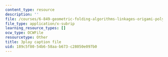 ```yaml
---
content_type: resource
description: ''
file: /courses/6-849-geometric-folding-algorithms-linkages-origami-polyhedra-fall-2012/189c5f8054b658aab673c28050e097b0_usWjdV0-Jg0.vtt
file_type: application/x-subrip
learning_resource_types: []
ocw_type: OCWFile
resourcetype: Other
title: 3play caption file
uid: 189c5f80-54b6-58aa-b673-c28050e097b0
---
```

